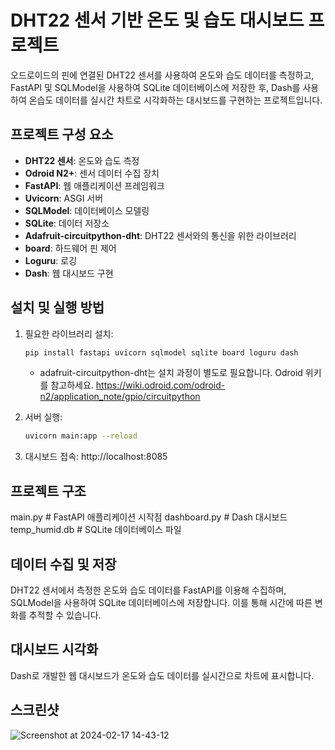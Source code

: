 # DHT22 센서 기반 온도 및 습도 대시보드 프로젝트

오드로이드의 핀에 연결된 DHT22 센서를 사용하여 온도와 습도 데이터를 측정하고, FastAPI 및 SQLModel을 사용하여 SQLite 데이터베이스에 저장한 후, Dash를 사용하여 온습도 데이터를 실시간 차트로 시각화하는 대시보드를 구현하는 프로젝트입니다.

## 프로젝트 구성 요소

- **DHT22 센서**: 온도와 습도 측정
- **Odroid N2+**: 센서 데이터 수집 장치
- **FastAPI**: 웹 애플리케이션 프레임워크
- **Uvicorn**: ASGI 서버
- **SQLModel**: 데이터베이스 모델링
- **SQLite**: 데이터 저장소
- **Adafruit-circuitpython-dht**: DHT22 센서와의 통신을 위한 라이브러리
- **board**: 하드웨어 핀 제어
- **Loguru**: 로깅
- **Dash**: 웹 대시보드 구현

## 설치 및 실행 방법

1. 필요한 라이브러리 설치:
    ```bash
    pip install fastapi uvicorn sqlmodel sqlite board loguru dash
    ```
    * adafruit-circuitpython-dht는 설치 과정이 별도로 필요합니다. Odroid 위키를 참고하세요. https://wiki.odroid.com/odroid-n2/application_note/gpio/circuitpython

2. 서버 실행:
    ```bash
    uvicorn main:app --reload
    ```

3. 대시보드 접속:
    http://localhost:8085
   
## 프로젝트 구조

main.py # FastAPI 애플리케이션 시작점
dashboard.py # Dash 대시보드
temp_humid.db # SQLite 데이터베이스 파일

## 데이터 수집 및 저장

DHT22 센서에서 측정한 온도와 습도 데이터를 FastAPI를 이용해 수집하며, SQLModel을 사용하여 SQLite 데이터베이스에 저장합니다. 이를 통해 시간에 따른 변화를 추적할 수 있습니다.

## 대시보드 시각화

Dash로 개발한 웹 대시보드가 온도와 습도 데이터를 실시간으로 차트에 표시합니다.

## 스크린샷

![Screenshot at 2024-02-17 14-43-12](https://github.com/ksm463/odroid_dashboard/assets/113885176/a62728e2-f4e8-4439-ab0f-f9968184cacb)

